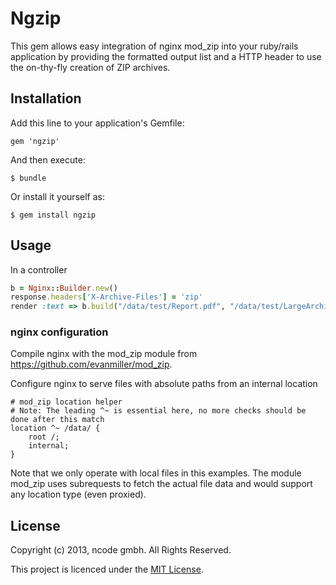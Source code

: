 # Ngzip

This gem allows easy integration of nginx mod_zip into your ruby/rails application by providing
the formatted output list and a HTTP header to use the on-thy-fly creation of ZIP archives.

## Installation

Add this line to your application's Gemfile:

    gem 'ngzip'

And then execute:

    $ bundle

Or install it yourself as:

    $ gem install ngzip

## Usage

In a controller

```ruby
b = Nginx::Builder.new()
response.headers['X-Archive-Files'] = 'zip'
render :text => b.build("/data/test/Report.pdf", "/data/test/LargeArchive.tar")
```

### nginx configuration

Compile nginx with the mod_zip module from https://github.com/evanmiller/mod_zip.

Configure nginx to serve files with absolute paths from an internal location

    # mod_zip location helper
  	# Note: The leading ^~ is essential here, no more checks should be done after this match
  	location ^~ /data/ {
    	root /;
    	internal;
  	}

Note that we only operate with local files in this examples. The module mod_zip uses subrequests to 
fetch the actual file data and would support any location type (even proxied).

## License

Copyright (c) 2013, ncode gmbh. All Rights Reserved.

This project is licenced under the [MIT License](LICENSE.txt).

